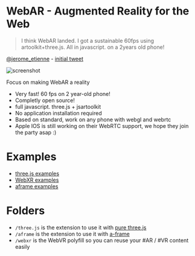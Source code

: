 # WebAR - Augmented Reality for the Web

>  I think WebAR landed. I got a sustainable 60fps using artoolkit+three.js. All in javascript. on a 2years old phone!

[@jerome_etienne](https://twitter.com/jerome_etienne) - [initial tweet](https://twitter.com/jerome_etienne/status/831333879810236421)

![screenshot](https://cloud.githubusercontent.com/assets/252962/23068128/40343608-f51a-11e6-8cb3-900e37a7f658.jpg)

Focus on making WebAR a reality


- Very fast! 60 fps on 2 year-old phone! 
- Completly open source!
- full javascript. three.js + jsartoolkit
- No application installation required
- Based on standard, work on any phone with webgl and webrtc
- Apple IOS is still working on their WebRTC support, we hope they join the party asap :)

# Examples
- [three.js examples](https://jeromeetienne.github.io/WebAR/three.js/examples/)
- [WebXR examples](https://jeromeetienne.github.io/WebAR/webxr/examples/)
- [aframe examples](https://jeromeetienne.github.io/WebAR/aframe/examples/)


# Folders
- ```/three.js``` is the extension to use it with [pure three.js](https://threejs.org)
- ```/aframe``` is the extension to use it with [a-frame](https://aframe.io)
- ```/webxr``` is the WebVR polyfill so you can reuse your #AR / #VR content easily
